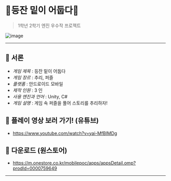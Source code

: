 # 🔎등잔 밑이 어둡다🔎
> 1학년 2학기 엔진 우수작 프로젝트

![image](https://user-images.githubusercontent.com/77655582/224553363-ac5e668a-1b9e-447c-953d-c15dadfa5905.gif)

---

## 🍰 서론

- *게임 제목* : 등잔 밑이 어둡다
- *게임 장르* : 추리, 퍼즐
- *플랫폼* : 안드로이드 모바일
- *제작 인원* : 3 인
- *사용 엔진과 언어* : Unity, C#
- *게임 설명* : 게임 속 퍼즐을 풀어 스토리를 추리하자!

## 🍰 플레이 영상 보러 가기! (유튜브)

- <https://www.youtube.com/watch?v=yai-MfBIMDg>

## 🍰 다운로드 (원스토어)

- <https://m.onestore.co.kr/mobilepoc/apps/appsDetail.omp?prodId=0000759649>

---
